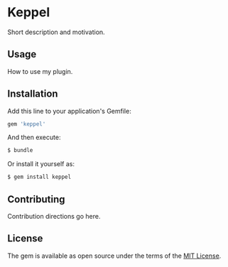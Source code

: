 # Keppel
Short description and motivation.

## Usage
How to use my plugin.

## Installation
Add this line to your application's Gemfile:

```ruby
gem 'keppel'
```

And then execute:
```bash
$ bundle
```

Or install it yourself as:
```bash
$ gem install keppel
```

## Contributing
Contribution directions go here.

## License
The gem is available as open source under the terms of the [MIT License](https://opensource.org/licenses/MIT).
